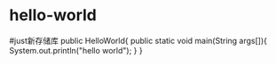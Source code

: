 # hello-world
#just新存储库
public HelloWorld{
  public static void main(String args[]){
    System.out.println("hello world");
  }
}
